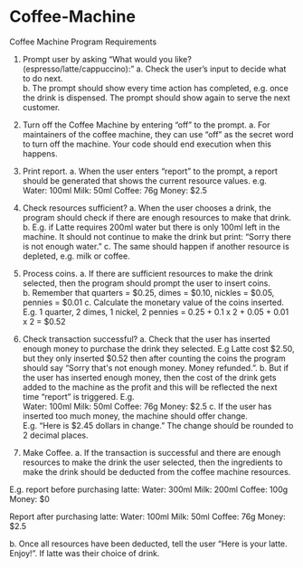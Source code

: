 # Coffee-Machine
Coffee Machine Program Requirements  
 
 
1. Prompt user by asking “​What would you like? (espresso/latte/cappuccino):​” 
a. Check the user’s input to decide what to do next.  
b. The prompt should show every time action has completed, e.g. once the drink is 
dispensed. The prompt should show again to serve the next customer. 
 
2. Turn off the Coffee Machine by entering “​off​” to the prompt. 
a. For maintainers of the coffee machine, they can use “off” as the secret word to turn off 
the machine. Your code should end execution when this happens. 
 
3. Print report. 
a. When the user enters “report” to the prompt, a report should be generated that shows 
the current resource values. e.g.  
Water: 100ml 
Milk: 50ml 
Coffee: 76g 
Money: $2.5 
 
4. Check resources sufficient? 
a. When the user chooses a drink, the program should check if there are enough 
resources to make that drink.  
b. E.g. if Latte requires 200ml water but there is only 100ml left in the machine. It should 
not continue to make the drink but print: “​Sorry there is not enough water.​” 
c. The same should happen if another resource is depleted, e.g. milk or coffee. 
 
5. Process coins. 
a. If there are sufficient resources to make the drink selected, then the program should 
prompt the user to insert coins.  
b. Remember that quarters = $0.25, dimes = $0.10, nickles = $0.05, pennies = $0.01 
c. Calculate the monetary value of the coins inserted. E.g. 1 quarter, 2 dimes, 1 nickel, 2 
pennies = 0.25 + 0.1 x 2 + 0.05 + 0.01 x 2 = $0.52 
 
6. Check transaction successful? 
a. Check that the user has inserted enough money to purchase the drink they selected. 
E.g Latte cost $2.50, but they only inserted $0.52 then after counting the coins the 
program should say “​Sorry that's not enough money. Money refunded.​”. 
b. But if the user has inserted enough money, then the cost of the drink gets added to the 
machine as the profit and this will be reflected the next time “report” is triggered. E.g.  
Water: 100ml 
Milk: 50ml 
Coffee: 76g 
Money: $2.5 
c. If the user has inserted too much money, the machine should offer change.  
E.g. “Here is $2.45 dollars in change.” The change should be rounded to 2 decimal 
places. 
 
 
7. Make Coffee. 
a. If the transaction is successful and there are enough resources to make the drink the 
user selected, then the ingredients to make the drink should be deducted from the 
coffee machine resources.  
 
E.g. report before purchasing latte: 
Water: 300ml 
Milk: 200ml 
Coffee: 100g 
Money: $0 
 
Report after purchasing latte: 
Water: 100ml 
Milk: 50ml 
Coffee: 76g 
Money: $2.5 
 
b. Once all resources have been deducted, tell the user “Here is your latte. Enjoy!”. If 
latte was their choice of drink.

